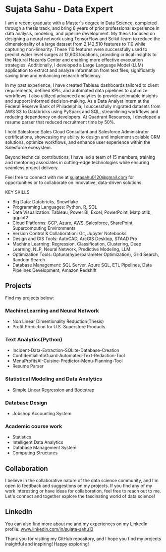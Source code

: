 # Sujata Sahu - Data Expert
I am a recent graduate with a Master's degree in Data Science, completed through a thesis track, and bring 8 years of prior professional experience in data analysis, modeling, and pipeline development. My thesis focused on designing a neural network using TensorFlow and Scikit-learn to reduce the dimensionality of a large dataset from 2,142,510 features to 110 while capturing non-linearity. These 110 features were successfully used to predict water level surges at 12,603 locations, providing critical insights to the Natural Hazards Center and enabling more effective evacuation strategies. Additionally, I developed a Large Language Model (LLM) application to extract and analyze information from text files, significantly saving time and enhancing research efficiency.

In my past experience, I have created Tableau dashboards tailored to client requirements, defined KPIs, and automated data pipelines to optimize workflows. I also utilized advanced analytics to provide actionable insights and support informed decision-making. As a Data Analyst Intern at the Federal Reserve Bank of Philadelphia, I successfully migrated datasets from AWS S3 to Databricks using PySpark and SQL, streamlining workflows and reducing dependency on developers. At Quadrant Resources, I developed a resume parser that reduced recruitment time by 50%.

I hold Salesforce Sales Cloud Consultant and Salesforce Administrator certifications, showcasing my ability to design and implement scalable CRM solutions, optimize workflows, and enhance user experience within the Salesforce ecosystem.

Beyond technical contributions, I have led a team of 15 members, training and mentoring associates in cutting-edge technologies while ensuring seamless project delivery.

Feel free to connect with me at sujatasahu0120@gmail.com for opportunities or to collaborate on innovative, data-driven solutions.

KEY SKILLS
- Big Data: Databricks, Snowflake
- Programming Languages: Python, R, SQL
- Data Visualization: Tableau, Power BI, Excel, PowerPoint, Matplotlib, ggplot2
- Cloud Platforms: GCP, Azure, AWS, Salesforce, SharePoint, Supercomputing Environments
- Version Control & Collaboration: Git, Jupyter Notebooks
- Design and GIS Tools: AutoCAD, ArcGIS Desktop, STAAD Pro
- Machine Learning: Regression, Classification, Clustering, Deep Learning, NLP, Neural Network, Predictive Modeling, LLM
- Optimization Tools: Optuna(hyperparameter Optimization), Grid Search, Random Search
- Database Management: SQL Server, Azure SQL, ETL Pipelines, Data Pipelines Development, Amazon Redshift

## Projects
Find my projects below:

### MachineLearning and Neural Network
- Non Linear Dimentionality Reduction(Thesis)
- Profit Prediction for U.S. Superstore Products
  
### Text Analytics(Python)
- Incident-Data-Extraction-SQLite-Database-Creation
- ConfidentialInfoGuard-Automated-Text-Redaction-Tool
- MenuProfitsAI-Cuisine-Predictor-Menu-Planning-Tool
- Resume Parser

### Statistical Modeling and Data Analytics
- Simple Linear Regression and Bootstrap

### Database Design
- Jobshop Accounting System

### Academic course work
- Statistics
- Intelligent Data Analytics
- Database Management System
- Computing Structures

## Collaboration
I believe in the collaborative nature of the data science community, and I'm open to feedback and suggestions on my projects. If you find any of my work interesting or have ideas for collaboration, feel free to reach out to me. Let's connect and together explore the fascinating world of data science!

## LinkedIn
You can also find more about me and my experiences on my LinkedIn profile: www.linkedin.com/in/sujata-sahu13

Thank you for visiting my GitHub repository, and I hope you find my projects insightful and inspiring! Happy exploring!

